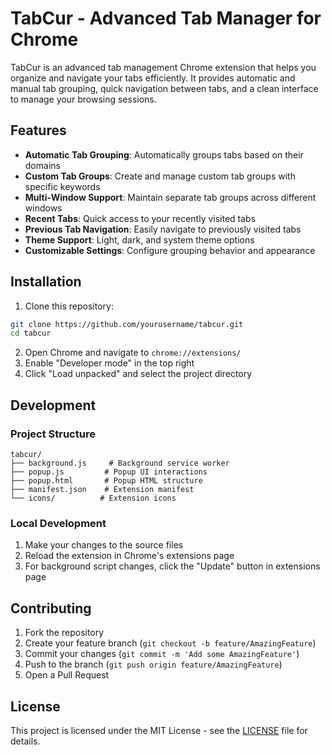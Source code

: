 # TabCur - Advanced Tab Manager for Chrome

TabCur is an advanced tab management Chrome extension that helps you organize and navigate your tabs efficiently. It provides automatic and manual tab grouping, quick navigation between tabs, and a clean interface to manage your browsing sessions.

## Features

- **Automatic Tab Grouping**: Automatically groups tabs based on their domains
- **Custom Tab Groups**: Create and manage custom tab groups with specific keywords
- **Multi-Window Support**: Maintain separate tab groups across different windows
- **Recent Tabs**: Quick access to your recently visited tabs
- **Previous Tab Navigation**: Easily navigate to previously visited tabs
- **Theme Support**: Light, dark, and system theme options
- **Customizable Settings**: Configure grouping behavior and appearance

## Installation

1. Clone this repository:
```bash
git clone https://github.com/yourusername/tabcur.git
cd tabcur
```

2. Open Chrome and navigate to `chrome://extensions/`
3. Enable "Developer mode" in the top right
4. Click "Load unpacked" and select the project directory

## Development

### Project Structure
```
tabcur/
├── background.js     # Background service worker
├── popup.js         # Popup UI interactions
├── popup.html       # Popup HTML structure
├── manifest.json    # Extension manifest
└── icons/          # Extension icons
```

### Local Development

1. Make your changes to the source files
2. Reload the extension in Chrome's extensions page
3. For background script changes, click the "Update" button in extensions page

## Contributing

1. Fork the repository
2. Create your feature branch (`git checkout -b feature/AmazingFeature`)
3. Commit your changes (`git commit -m 'Add some AmazingFeature'`)
4. Push to the branch (`git push origin feature/AmazingFeature`)
5. Open a Pull Request

## License

This project is licensed under the MIT License - see the [LICENSE](LICENSE) file for details. 
